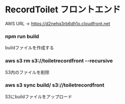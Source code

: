 # RecordToilet フロントエンド

AWS URL -> https://d2nehq3rb6dh1o.cloudfront.net



### npm run build
buildファイルを作成する

### aws s3 rm s3://toiletrecordfront --recursive
S3内のファイルを削除

### aws s3 sync build/ s3://toiletrecordfront
S3にbuildファイルをアップロード

